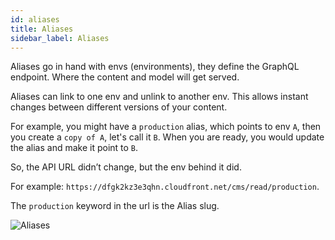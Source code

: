 ```yaml
---
id: aliases
title: Aliases
sidebar_label: Aliases
---
```


Aliases go in hand with envs (environments), they define the GraphQL endpoint. Where the content and model will get served.

Aliases can link to one env and unlink to another env. This allows instant changes between different versions of your content.

For example, you might have a `production` alias, which points to env `A`, then you create a `copy of A`, let's call it `B`. When you are ready, you would update the alias and make it point to `B`.

So, the API URL didn’t change, but the env behind it did.

For example: `https://dfgk2kz3e3qhn.cloudfront.net/cms/read/production`.

The `production` keyword in the url is the Alias slug.

![Aliases](/img/webiny-apps/headless-cms/features/aliases/aliases.png)